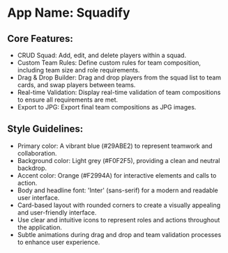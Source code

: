 # **App Name**: Squadify

## Core Features:

- CRUD Squad: Add, edit, and delete players within a squad.
- Custom Team Rules: Define custom rules for team composition, including team size and role requirements.
- Drag & Drop Builder: Drag and drop players from the squad list to team cards, and swap players between teams.
- Real-time Validation: Display real-time validation of team compositions to ensure all requirements are met.
- Export to JPG: Export final team compositions as JPG images.

## Style Guidelines:

- Primary color: A vibrant blue (#29ABE2) to represent teamwork and collaboration.
- Background color: Light grey (#F0F2F5), providing a clean and neutral backdrop.
- Accent color: Orange (#F2994A) for interactive elements and calls to action.
- Body and headline font: 'Inter' (sans-serif) for a modern and readable user interface.
- Card-based layout with rounded corners to create a visually appealing and user-friendly interface.
- Use clear and intuitive icons to represent roles and actions throughout the application.
- Subtle animations during drag and drop and team validation processes to enhance user experience.